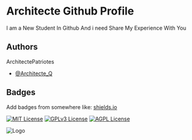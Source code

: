 
# Architecte Github Profile

I am a New Student In Github And i need Share My Experience With You


## Authors
ArchitectePatriotes
- [@Architecte_Q](https://www.github.com/patriotes)


## Badges

Add badges from somewhere like: [shields.io](https://shields.io/)

[![MIT License](https://img.shields.io/badge/License-MIT-green.svg)](https://choosealicense.com/licenses/mit/)
[![GPLv3 License](https://img.shields.io/badge/License-GPL%20v3-yellow.svg)](https://opensource.org/licenses/)
[![AGPL License](https://img.shields.io/badge/license-AGPL-blue.svg)](http://www.gnu.org/licenses/agpl-3.0)


![Logo](https://i.postimg.cc/FHyvn9gg/500-F-33043767-E5-QTVj-Yw98dr0tt-Ax9g-AFLXwon4-Uqg-Pu.jpg)


